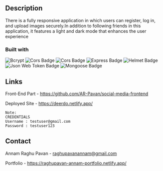 <!-- Description -->
## Description

There is a fully responsive application in which users can register, log in, and upload images securely.In addition to following friends in this application, it features a light and dark mode that enhances the user experience

<!-- Built With -->
### Built with
<div id="badges">
  <img src="https://img.shields.io/badge/-BCrypt-red?style=for-the-badge&logo=bcrypt&logoColor=white" alt="Bcrypt"/>
  <img src="https://img.shields.io/badge/-Body--Parser-lightgrey?style=for-the-badge&logo=body-parser&logoColor=white" alt="Cors Badge"/>
  <img src="https://img.shields.io/badge/-Cors-blue?style=for-the-badge&logo=cors&logoColor=white" alt="Cors Badge"/>
  <img src="https://img.shields.io/badge/-Express-green?style=for-the-badge&logo=cors&logoColor=white" alt="Express Badge"/>
  <img src="https://img.shields.io/badge/-Helmet-yellowgreen?style=for-the-badge&logo=cors&logoColor=white" alt="Helmet Badge"/>
  <img src="https://img.shields.io/badge/-Json Web Token-black?style=for-the-badge&logo=cors&logoColor=white" alt="Json Web Token Badge"/>
  <img src="https://img.shields.io/badge/-Mongoose-green?style=for-the-badge&logo=cors&logoColor=white" alt="Mongoose Badge"/>
  
</div>

<!-- Links -->
## Links
Front-End Part - https://github.com/AR-Pavan/social-media-frontend

Deployed Site - https://deerdo.netlify.app/

```text
Note:
CREDENTIALS
Username : testuser@gmail.com
Password : testuser123
```

<!-- CONTACT -->

## Contact

Annam Raghu Pavan - raghupavanannam@gmail.com

Portfolio - https://raghupavan-annam-portfolio.netlify.app/
